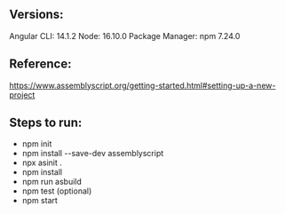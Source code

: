 ## Versions:

Angular CLI: 14.1.2
Node: 16.10.0
Package Manager: npm 7.24.0

## Reference:

https://www.assemblyscript.org/getting-started.html#setting-up-a-new-project

## Steps to run:

- npm init
- npm install --save-dev assemblyscript
- npx asinit .
- npm install
- npm run asbuild
- npm test (optional)
- npm start
